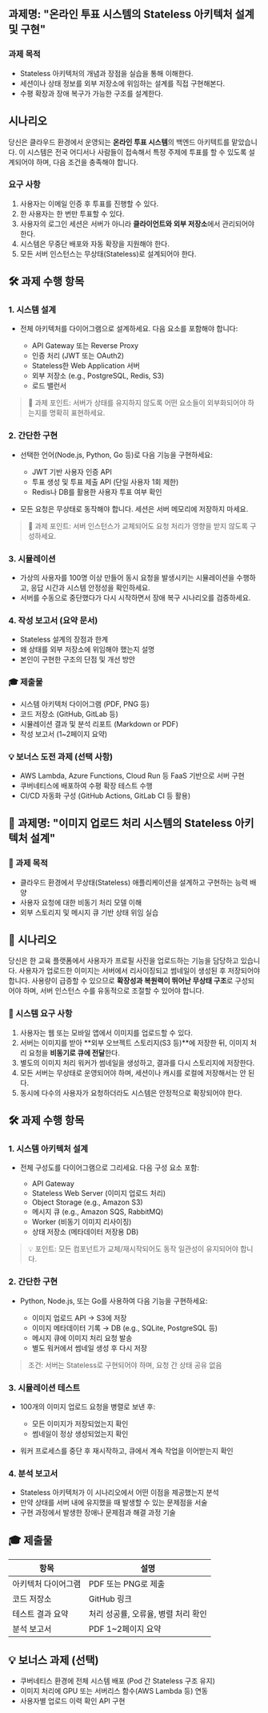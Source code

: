 ## 과제명: "온라인 투표 시스템의 Stateless 아키텍처 설계 및 구현"

### 과제 목적

* Stateless 아키텍처의 개념과 장점을 실습을 통해 이해한다.
* 세션이나 상태 정보를 외부 저장소에 위임하는 설계를 직접 구현해본다.
* 수평 확장과 장애 복구가 가능한 구조를 설계한다.

## 시나리오

당신은 클라우드 환경에서 운영되는 **온라인 투표 시스템**의 백엔드 아키텍트를 맡았습니다.
이 시스템은 전국 어디서나 사람들이 접속해서 특정 주제에 투표를 할 수 있도록 설계되어야 하며, 다음 조건을 충족해야 합니다.

### 요구 사항

1. 사용자는 이메일 인증 후 투표를 진행할 수 있다.
2. 한 사용자는 한 번만 투표할 수 있다.
3. 사용자의 로그인 세션은 서버가 아니라 **클라이언트와 외부 저장소**에서 관리되어야 한다.
4. 시스템은 무중단 배포와 자동 확장을 지원해야 한다.
5. 모든 서버 인스턴스는 무상태(Stateless)로 설계되어야 한다.

## 🛠 과제 수행 항목

### 1. **시스템 설계**

* 전체 아키텍처를 다이어그램으로 설계하세요. 다음 요소를 포함해야 합니다:

  * API Gateway 또는 Reverse Proxy
  * 인증 처리 (JWT 또는 OAuth2)
  * Stateless한 Web Application 서버
  * 외부 저장소 (e.g., PostgreSQL, Redis, S3)
  * 로드 밸런서

> 📌 과제 포인트: 서버가 상태를 유지하지 않도록 어떤 요소들이 외부화되어야 하는지를 명확히 표현하세요.

### 2. **간단한 구현**

* 선택한 언어(Node.js, Python, Go 등)로 다음 기능을 구현하세요:

  * JWT 기반 사용자 인증 API
  * 투표 생성 및 투표 제출 API (단일 사용자 1회 제한)
  * Redis나 DB를 활용한 사용자 투표 여부 확인
* 모든 요청은 무상태로 동작해야 합니다. 세션은 서버 메모리에 저장하지 마세요.

> 📌 과제 포인트: 서버 인스턴스가 교체되어도 요청 처리가 영향을 받지 않도록 구성하세요.

### 3. **시뮬레이션**

* 가상의 사용자를 100명 이상 만들어 동시 요청을 발생시키는 시뮬레이션을 수행하고, 응답 시간과 시스템 안정성을 확인하세요.
* 서버를 수동으로 중단했다가 다시 시작하면서 장애 복구 시나리오를 검증하세요.

### 4. **작성 보고서 (요약 문서)**

* Stateless 설계의 장점과 한계
* 왜 상태를 외부 저장소에 위임해야 했는지 설명
* 본인이 구현한 구조의 단점 및 개선 방안

### 🎓 제출물

* 시스템 아키텍처 다이어그램 (PDF, PNG 등)
* 코드 저장소 (GitHub, GitLab 등)
* 시뮬레이션 결과 및 분석 리포트 (Markdown or PDF)
* 작성 보고서 (1\~2페이지 요약)

### 💡 보너스 도전 과제 (선택 사항)

* AWS Lambda, Azure Functions, Cloud Run 등 FaaS 기반으로 서버 구현
* 쿠버네티스에 배포하여 수평 확장 테스트 수행
* CI/CD 자동화 구성 (GitHub Actions, GitLab CI 등 활용)

## 📘 과제명: "이미지 업로드 처리 시스템의 Stateless 아키텍처 설계"

### 🎯 과제 목적

* 클라우드 환경에서 무상태(Stateless) 애플리케이션을 설계하고 구현하는 능력 배양
* 사용자 요청에 대한 비동기 처리 모델 이해
* 외부 스토리지 및 메시지 큐 기반 상태 위임 실습

## 🧩 시나리오

당신은 한 교육 플랫폼에서 사용자가 프로필 사진을 업로드하는 기능을 담당하고 있습니다. 사용자가 업로드한 이미지는 서버에서 리사이징되고 썸네일이 생성된 후 저장되어야 합니다. 사용량이 급증할 수 있으므로 **확장성과 복원력이 뛰어난 무상태 구조**로 구성되어야 하며, 서버 인스턴스 수를 유동적으로 조절할 수 있어야 합니다.

### 📌 시스템 요구 사항

1. 사용자는 웹 또는 모바일 앱에서 이미지를 업로드할 수 있다.
2. 서버는 이미지를 받아 \*\*외부 오브젝트 스토리지(S3 등)\*\*에 저장한 뒤, 이미지 처리 요청을 **비동기로 큐에 전달**한다.
3. 별도의 이미지 처리 워커가 썸네일을 생성하고, 결과를 다시 스토리지에 저장한다.
4. 모든 서버는 무상태로 운영되어야 하며, 세션이나 캐시를 로컬에 저장해서는 안 된다.
5. 동시에 다수의 사용자가 요청하더라도 시스템은 안정적으로 확장되어야 한다.

## 🛠 과제 수행 항목

### 1. **시스템 아키텍처 설계**

* 전체 구성도를 다이어그램으로 그리세요. 다음 구성 요소 포함:

  * API Gateway
  * Stateless Web Server (이미지 업로드 처리)
  * Object Storage (e.g., Amazon S3)
  * 메시지 큐 (e.g., Amazon SQS, RabbitMQ)
  * Worker (비동기 이미지 리사이징)
  * 상태 저장소 (메타데이터 저장용 DB)

> 💡 포인트: 모든 컴포넌트가 교체/재시작되어도 동작 일관성이 유지되어야 합니다.

### 2. **간단한 구현**

* Python, Node.js, 또는 Go를 사용하여 다음 기능을 구현하세요:

  * 이미지 업로드 API → S3에 저장
  * 이미지 메타데이터 기록 → DB (e.g., SQLite, PostgreSQL 등)
  * 메시지 큐에 이미지 처리 요청 발송
  * 별도 워커에서 썸네일 생성 후 다시 저장

> 조건: 서버는 Stateless로 구현되어야 하며, 요청 간 상태 공유 없음

### 3. **시뮬레이션 테스트**

* 100개의 이미지 업로드 요청을 병렬로 보낸 후:

  * 모든 이미지가 저장되었는지 확인
  * 썸네일이 정상 생성되었는지 확인
* 워커 프로세스를 중단 후 재시작하고, 큐에서 계속 작업을 이어받는지 확인

### 4. **분석 보고서**

* Stateless 아키텍처가 이 시나리오에서 어떤 이점을 제공했는지 분석
* 만약 상태를 서버 내에 유지했을 때 발생할 수 있는 문제점을 서술
* 구현 과정에서 발생한 장애나 문제점과 해결 과정 기술

## 🎓 제출물

| 항목         | 설명                    |
| ---------- | --------------------- |
| 아키텍처 다이어그램 | PDF 또는 PNG로 제출        |
| 코드 저장소     | GitHub 링크             |
| 테스트 결과 요약  | 처리 성공률, 오류율, 병렬 처리 확인 |
| 분석 보고서     | PDF 1\~2페이지 요약        |


## 💡 보너스 과제 (선택)

* 쿠버네티스 환경에 전체 시스템 배포 (Pod 간 Stateless 구조 유지)
* 이미지 처리에 GPU 또는 서버리스 함수(AWS Lambda 등) 연동
* 사용자별 업로드 이력 확인 API 구현

